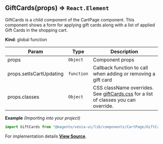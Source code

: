<a name="GiftCards"></a>

## GiftCards(props) ⇒ `React.Element`

GiftCards is a child component of the CartPage component.
This component shows a form for applying gift cards along with a list of applied
Gift Cards in the shopping cart.

**Kind**: global function

| Param                   | Type       | Description                                                                                                                                                                                                |
| ----------------------- | ---------- | ---------------------------------------------------------------------------------------------------------------------------------------------------------------------------------------------------------- |
| props                   | `Object`   | Component props                                                                                                                                                                                            |
| props.setIsCartUpdating | `function` | Callback function to call when adding or removing a gift card                                                                                                                                              |
| props.classes           | `Object`   | CSS className overrides. See [giftCards.css](https://github.com/magento/pwa-studio/blob/develop/packages/venia-ui/lib/components/CartPage/GiftCards/giftCards.css) for a list of classes you can override. |

**Example** _(Importing into your project)_

```js
import GiftCards from "@magento/venia-ui/lib/components/CartPage/GiftCards";
```

For implementation details [**View Source**](https://github.com/magento/pwa-studio/blob/develop/packages/venia-ui/lib/components/CartPage/GiftCards/giftCards.js).
